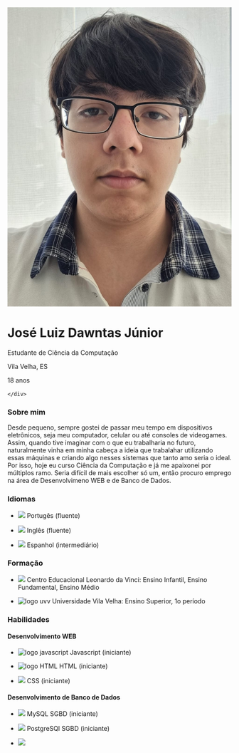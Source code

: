 <html>

<head>
  <meta charset="utf-8">
  <meta name="viewport" content="width=device-width">
  <title>replit</title>
  <link href="style.css" rel="stylesheet" type="text/css" />
  <link href="https://www.w3schools.com/w3css/4/w3.css" rel="stylesheet">
</head>

<body>
  <div id = "div1">
    <div class = "div2">
      <div class= "areafoto">
      <img id = "foto" src="imagens/foto.jpeg">
      </div>
      <div>  
        <h1>José Luiz Dawntas Júnior</h1>
        <p>Estudante de Ciência da Computação</p>
        <p>Vila Velha, ES</p>
        <p>18 anos</p>
      </div>
       
      
    </div>
      
  <div class = "div3"> 
  <h3 class = "titulo">Sobre mim</h3>
  <p>Desde pequeno, sempre gostei de passar meu tempo em dispositivos eletrônicos, seja meu computador, celular ou até consoles de videogames. Assim, quando tive imaginar com o que eu trabalharia no futuro, naturalmente vinha em minha cabeça a ideia que trabalahar utilizando essas máquinas e criando algo nesses sistemas que tanto amo seria o ideal. Por isso, hoje eu curso Ciência da Computação e já me apaixonei por múltiplos ramo. Seria difícil de mais escolher só um, então procuro emprego na área de Desenvolvimeno WEB e de Banco de Dados.</p>
  <h3 class = "titulo">Idiomas</h3>
    <ul>
      <li>
        <p>
        <img class = "logomenor" src= "https://imagepng.org/wp-content/uploads/2017/04/bandeira-do-brasil-768x538.png">
      Portugês (fluente)
        </p>
      </li>
      <li>
        <p>
        <img class = "logomenor" src= "https://imagepng.org/wp-content/uploads/2017/05/bandeira-dos-estados-unidos-eua-768x404.png">  
      Inglês (fluente)
        </p> 
      </li>
      <li>
        <p>
        <img class = "logomenor" src= "https://imagepng.org/wp-content/uploads/2017/09/bandeira-espanha.png">  
      Espanhol (intermediário)
        </p>
      </li>
    </ul>
  <h3 class = "titulo">Formação</h3>
    <ul>
      <li>
        <p>
        <img class = "logomenor" src = "https://seeklogo.com/images/C/centro-educacional-leonardo-da-vinci-logo-5FD9100DBC-seeklogo.com.png">
        Centro Educacional Leonardo da Vinci: Ensino Infantil, Ensino Fundamental, Ensino Médio
        </p>
      </li>
      <li>
        <p>
        <img class = "logomenor" src="https://apprecs.org/gp/images/app-icons/300/5d/com.phidelis.uvv.android.jpg" alt="logo uvv">
        Universidade Vila Velha: Ensino Superior, 1o período
        </p>
      </li> 
    </ul>
  <h3 class = "titulo">Habilidades</h3>
    <div class = "habilidades">  
      <div id = "web">
    <h4 class = "subtitulo">Desenvolvimento WEB</h4>
      <ul>
        <li>
          <p>
          <img class = "logomenor" src = "https://upload.wikimedia.org/wikipedia/commons/thumb/9/99/Unofficial_JavaScript_logo_2.svg/2048px-Unofficial_JavaScript_logo_2.svg.png" alt = "logo javascript">
          Javascript (iniciante)
          </p>
        </li>
        <li>
          <p>
          <img class = "logomenor" src= "https://logodownload.org/wp-content/uploads/2016/10/html5-logo-10.png" alt = "logo HTML">
          HTML (iniciante)
          </p>
        </li>
        <li>
          <p>
          <img class = "logomenor" src= "https://upload.wikimedia.org/wikipedia/commons/thumb/6/62/CSS3_logo.svg/512px-CSS3_logo.svg.png">
          CSS (iniciante)
          </p>
        </li>
     </ul>   
     </div>
      <div id = "BD">
    <h4 class = "subtitulo">Desenvolvimento de Banco de Dados</h4>
      <ul> 
        <li>
          <p>
          <img class = "logomenor" src = "https://georgegli.github.io/images/skills/mysql_database_logo_data_base-512.png">
          MySQL SGBD (iniciante)
          </p>
        </li>
        <li>
          <p>
          <img class = "logomenor" src= "https://cdn.freebiesupply.com/logos/thumbs/2x/postgresql-logo.png">
      PostgreSQl SGBD (iniciante)
          </p> 
        </li> 
        <li>
          <p>
          <img class = "logomenor" src =                "https://iconape.com/wp-content/png_logo_vector/mariadb.png"
          MariaDB SGBD (iniciante)
          </p> 
        </li> 
      </ul> 
    </div>
  </div>

   
  </div>
 </div>    
  <script src="script.js"></script>
</body>

</html>

